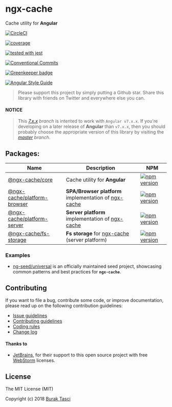 # ngx-cache

Cache utility for **Angular**

[![CircleCI](https://circleci.com/gh/fulls1z3/ngx-cache.svg?style=shield)](https://circleci.com/gh/fulls1z3/ngx-cache)
[![coverage](https://codecov.io/github/fulls1z3/ngx-cache/coverage.svg?branch=master)](https://codecov.io/gh/fulls1z3/ngx-cache)
[![tested with jest](https://img.shields.io/badge/tested_with-jest-99424f.svg)](https://github.com/facebook/jest)
[![Conventional Commits](https://img.shields.io/badge/Conventional%20Commits-1.0.0-yellow.svg)](https://conventionalcommits.org)
[![Greenkeeper badge](https://badges.greenkeeper.io/fulls1z3/ngx-cache.svg)](https://greenkeeper.io/)
[![Angular Style Guide](https://mgechev.github.io/angular2-style-guide/images/badge.svg)](https://angular.io/styleguide)

> Please support this project by simply putting a Github star. Share this library with friends on Twitter and everywhere else you can.

#### NOTICE

> This _[7.x.x] branch_ is intented to work with `Angular v7.x.x`. If you're developing on a later release of **Angular**
> than `v7.x.x`, then you should probably choose the appropriate version of this library by visiting the _[master] branch_.

## Packages:

| Name                                                                                                                  | Description                                            | NPM                                                                                                                                       |
| --------------------------------------------------------------------------------------------------------------------- | ------------------------------------------------------ | ----------------------------------------------------------------------------------------------------------------------------------------- |
| [@ngx-cache/core](https://github.com/fulls1z3/ngx-cache/tree/master/packages/@ngx-cache/core)                         | Cache utility for **Angular**                          | [![npm version](https://badge.fury.io/js/%40ngx-cache%2Fcore.svg)](https://www.npmjs.com/package/@ngx-cache/core)                         |
| [@ngx-cache/platform-browser](https://github.com/fulls1z3/ngx-cache/tree/master/packages/@ngx-cache/platform-browser) | **SPA/Browser platform** implementation of [ngx-cache] | [![npm version](https://badge.fury.io/js/%40ngx-cache%2Fplatform-browser.svg)](https://www.npmjs.com/package/@ngx-cache/platform-browser) |
| [@ngx-cache/platform-server](https://github.com/fulls1z3/ngx-cache/tree/master/packages/@ngx-cache/platform-server)   | **Server platform** implementation of [ngx-cache]      | [![npm version](https://badge.fury.io/js/%40ngx-cache%2Fplatform-server.svg)](https://www.npmjs.com/package/@ngx-cache/platform-server)   |
| [@ngx-cache/fs-storage](https://github.com/fulls1z3/ngx-cache/tree/master/packages/@ngx-cache/fs-storage)             | **Fs storage** for [ngx-cache] (server platform)       | [![npm version](https://badge.fury.io/js/%40ngx-cache%2Ffs-storage.svg)](https://www.npmjs.com/package/@ngx-cache/fs-storage)             |

### Examples

- [ng-seed/universal] is an officially maintained seed project, showcasing common patterns and best practices for **`ngx-cache`**.

## Contributing

If you want to file a bug, contribute some code, or improve documentation, please read up on the following contribution guidelines:

- [Issue guidelines](CONTRIBUTING.md#submit)
- [Contributing guidelines](CONTRIBUTING.md)
- [Coding rules](CONTRIBUTING.md#rules)
- [Change log](CHANGELOG.md)

#### Thanks to

- [JetBrains], for their support to this open source project with free [WebStorm] licenses.

## License

The MIT License (MIT)

Copyright (c) 2018 [Burak Tasci]

[master]: https://github.com/fulls1z3/ngx-cache/core/tree/master
[7.x.x]: https://github.com/fulls1z3/ngx-cache/core/tree/7.x.x
[ngx-cache]: https://github.com/fulls1z3/ngx-cache
[ng-seed/universal]: https://github.com/ng-seed/universal
[jetbrains]: https://www.jetbrains.com/community/opensource
[webstorm]: https://www.jetbrains.com/webstorm
[burak tasci]: https://github.com/fulls1z3
